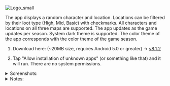 
![Logo_small](https://user-images.githubusercontent.com/22829567/112383198-0cae2380-8caa-11eb-97f7-aa0939a77628.png)

The app displays a random character and location. Locations can be filtered by their loot type (High, Mid, Basic) with checkmarks. All characters and locations on all three maps are supported. The app updates as the game updates per season. System dark theme is supported. The color theme of the app corresponds with the color theme of the game season.

1. Download here: (~20MB size, requires Android 5.0 or greater) -> [v8.1.2](https://drive.google.com/file/d/1GGhM_3p6lFgapntXTcM4VfydEMSIPTH4/view?usp=sharing)

2. Tap "Allow installation of unknown apps" (or something like that) and it will run. There are no system permissions.

<details><summary>Screenshots:</summary>
  
![Screenshot_20210324-134729_Apex Legends Randomizer](https://user-images.githubusercontent.com/22829567/112381546-f010ec00-8ca7-11eb-94fe-5e54ee2b9768.jpg)

![Screenshot_20210324-134754_Apex Legends Randomizer](https://user-images.githubusercontent.com/22829567/112381719-2484a800-8ca8-11eb-99c9-6c6228fba693.jpg)

</details>

<details><summary>Notes:</summary>


Additional features that could be added:
* Zooming into the map, which would zoom in on the marker as well
* Character blacklisting/whitelisting using a dialog window of checkmarks when pressing the character image (this is currently being worked on)
* Location blacklisting/whitelisting per loot tier (three buttons can be added above the checkmarks to filter certain locations, but these need to be saved per map so that when the user switches the map and back, data won't be lost)
* Saving a preset of both map location and character whitelist/blacklist selections so that when the user quits the app and comes back, the data will be preserved and not reset to default again)

Version system: x.y.z

* x = Season number
* y = Game patch number (only town takeovers are counted, starting at 0 before any additional patches, usually there is only one per season, so 1 would equal the first town takeover, 2 would be the second if there is one, etc.)
* z = App update number (this number starts at 1 and goes up for each update of the app released per game patch.)

</details>
